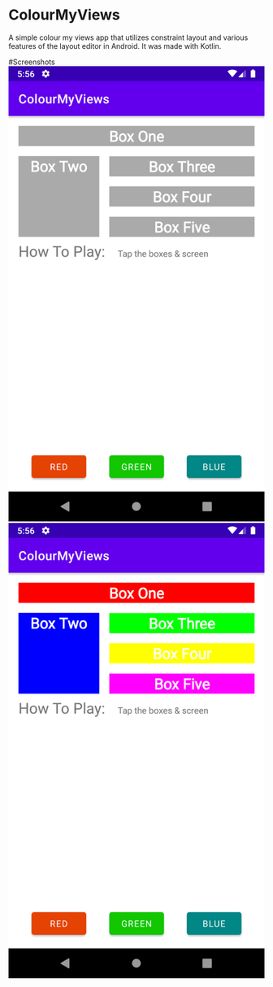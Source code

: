 # ColourMyViews
A simple colour my views app that utilizes constraint layout and various features of the layout editor in Android.
It was made with Kotlin.

#Screenshots
![Screenshot1](Screenshots/Screenshot_1.png) ![Screenshot2](Screenshots/Screenshot_2.png)
